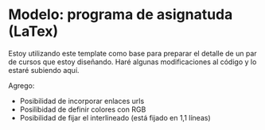 # Modelo: programa de asignatuda (LaTex)

Estoy utilizando este template como base para preparar el detalle de un par de cursos que estoy diseñando. Haré algunas modificaciones al código y lo estaré subiendo aquí. 

Agrego:
  - Posibilidad de incorporar enlaces urls
  - Posilibidad de definir colores con RGB
  - Posibilidad de fijar el interlineado (está fijado en 1,1 líneas)
